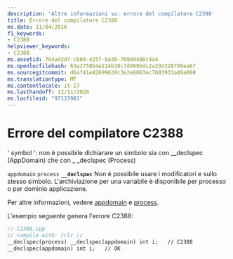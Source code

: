 ```yaml
---
description: 'Altre informazioni su: errore del compilatore C2388'
title: Errore del compilatore C2388
ms.date: 11/04/2016
f1_keywords:
- C2388
helpviewer_keywords:
- C2388
ms.assetid: 764ad2d7-cb04-425f-ba30-70989488c4a4
ms.openlocfilehash: 63a2758b4e214b38c7d999bdc2a33d328709ea67
ms.sourcegitcommit: d6af41e42699628c3e2e6063ec7b03931a49a098
ms.translationtype: MT
ms.contentlocale: it-IT
ms.lasthandoff: 12/11/2020
ms.locfileid: "97123981"
---
```

# <a name="compiler-error-c2388"></a>Errore del compilatore C2388

' symbol ': non è possibile dichiarare un simbolo sia con __declspec (AppDomain) che con \_ _declspec (Process)

`appdomain` `process` **`__declspec`** Non è possibile usare i modificatori e sullo stesso simbolo. L'archiviazione per una variabile è disponibile per processo o per dominio applicazione.

Per altre informazioni, vedere [appdomain](../../cpp/appdomain.md) e [process](../../cpp/process.md).

L'esempio seguente genera l'errore C2388:

```cpp
// C2388.cpp
// compile with: /clr /c
__declspec(process) __declspec(appdomain) int i;   // C2388
__declspec(appdomain) int i;   // OK
```
